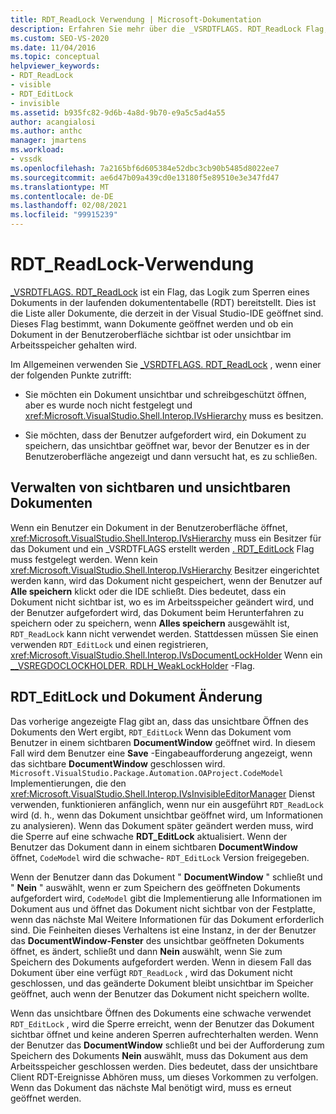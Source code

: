 ```yaml
---
title: RDT_ReadLock Verwendung | Microsoft-Dokumentation
description: Erfahren Sie mehr über die _VSRDTFLAGS. RDT_ReadLock Flag, das Logik zum Sperren eines Dokuments in der laufenden dokumententabelle bereitstellt.
ms.custom: SEO-VS-2020
ms.date: 11/04/2016
ms.topic: conceptual
helpviewer_keywords:
- RDT_ReadLock
- visible
- RDT_EditLock
- invisible
ms.assetid: b935fc82-9d6b-4a8d-9b70-e9a5c5ad4a55
author: acangialosi
ms.author: anthc
manager: jmartens
ms.workload:
- vssdk
ms.openlocfilehash: 7a2165bf6d605384e52dbc3cb90b5485d8022ee7
ms.sourcegitcommit: ae6d47b09a439cd0e13180f5e89510e3e347fd47
ms.translationtype: MT
ms.contentlocale: de-DE
ms.lasthandoff: 02/08/2021
ms.locfileid: "99915239"
---
```

# <a name="rdt_readlock-usage"></a>RDT_ReadLock-Verwendung

[_VSRDTFLAGS. RDT_ReadLock](<xref:Microsoft.VisualStudio.Shell.Interop._VSRDTFLAGS.RDT_ReadLock>) ist ein Flag, das Logik zum Sperren eines Dokuments in der laufenden dokumententabelle (RDT) bereitstellt. Dies ist die Liste aller Dokumente, die derzeit in der Visual Studio-IDE geöffnet sind. Dieses Flag bestimmt, wann Dokumente geöffnet werden und ob ein Dokument in der Benutzeroberfläche sichtbar ist oder unsichtbar im Arbeitsspeicher gehalten wird.

Im Allgemeinen verwenden Sie [_VSRDTFLAGS. RDT_ReadLock](<xref:Microsoft.VisualStudio.Shell.Interop._VSRDTFLAGS.RDT_ReadLock>) , wenn einer der folgenden Punkte zutrifft:

- Sie möchten ein Dokument unsichtbar und schreibgeschützt öffnen, aber es wurde noch nicht festgelegt und <xref:Microsoft.VisualStudio.Shell.Interop.IVsHierarchy> muss es besitzen.

- Sie möchten, dass der Benutzer aufgefordert wird, ein Dokument zu speichern, das unsichtbar geöffnet war, bevor der Benutzer es in der Benutzeroberfläche angezeigt und dann versucht hat, es zu schließen.

## <a name="how-to-manage-visible-and-invisible-documents"></a>Verwalten von sichtbaren und unsichtbaren Dokumenten

Wenn ein Benutzer ein Dokument in der Benutzeroberfläche öffnet, <xref:Microsoft.VisualStudio.Shell.Interop.IVsHierarchy> muss ein Besitzer für das Dokument und ein _VSRDTFLAGS erstellt werden [. RDT_EditLock](<xref:Microsoft.VisualStudio.Shell.Interop._VSRDTFLAGS.RDT_EditLock>) Flag muss festgelegt werden. Wenn kein <xref:Microsoft.VisualStudio.Shell.Interop.IVsHierarchy> Besitzer eingerichtet werden kann, wird das Dokument nicht gespeichert, wenn der Benutzer auf **Alle speichern** klickt oder die IDE schließt. Dies bedeutet, dass ein Dokument nicht sichtbar ist, wo es im Arbeitsspeicher geändert wird, und der Benutzer aufgefordert wird, das Dokument beim Herunterfahren zu speichern oder zu speichern, wenn **Alles speichern** ausgewählt ist, `RDT_ReadLock` kann nicht verwendet werden. Stattdessen müssen Sie einen verwenden `RDT_EditLock` und einen registrieren, <xref:Microsoft.VisualStudio.Shell.Interop.IVsDocumentLockHolder> Wenn ein [__VSREGDOCLOCKHOLDER. RDLH_WeakLockHolder](<xref:Microsoft.VisualStudio.Shell.Interop.__VSREGDOCLOCKHOLDER.RDLH_WeakLockHolder>) -Flag.

## <a name="rdt_editlock-and-document-modification"></a>RDT_EditLock und Dokument Änderung

Das vorherige angezeigte Flag gibt an, dass das unsichtbare Öffnen des Dokuments den Wert ergibt, `RDT_EditLock` Wenn das Dokument vom Benutzer in einem sichtbaren **DocumentWindow** geöffnet wird. In diesem Fall wird dem Benutzer eine **Save** -Eingabeaufforderung angezeigt, wenn das sichtbare **DocumentWindow** geschlossen wird. `Microsoft.VisualStudio.Package.Automation.OAProject.CodeModel` Implementierungen, die den <xref:Microsoft.VisualStudio.Shell.Interop.IVsInvisibleEditorManager> Dienst verwenden, funktionieren anfänglich, wenn nur ein ausgeführt `RDT_ReadLock` wird (d. h., wenn das Dokument unsichtbar geöffnet wird, um Informationen zu analysieren). Wenn das Dokument später geändert werden muss, wird die Sperre auf eine schwache **RDT_EditLock** aktualisiert. Wenn der Benutzer das Dokument dann in einem sichtbaren **DocumentWindow** öffnet, `CodeModel` wird die schwache- `RDT_EditLock` Version freigegeben.

Wenn der Benutzer dann das Dokument " **DocumentWindow** " schließt und " **Nein** " auswählt, wenn er zum Speichern des geöffneten Dokuments aufgefordert wird, `CodeModel` gibt die Implementierung alle Informationen im Dokument aus und öffnet das Dokument nicht sichtbar von der Festplatte, wenn das nächste Mal Weitere Informationen für das Dokument erforderlich sind. Die Feinheiten dieses Verhaltens ist eine Instanz, in der der Benutzer das **DocumentWindow-Fenster** des unsichtbar geöffneten Dokuments öffnet, es ändert, schließt und dann **Nein** auswählt, wenn Sie zum Speichern des Dokuments aufgefordert werden. Wenn in diesem Fall das Dokument über eine verfügt `RDT_ReadLock` , wird das Dokument nicht geschlossen, und das geänderte Dokument bleibt unsichtbar im Speicher geöffnet, auch wenn der Benutzer das Dokument nicht speichern wollte.

Wenn das unsichtbare Öffnen des Dokuments eine schwache verwendet `RDT_EditLock` , wird die Sperre erreicht, wenn der Benutzer das Dokument sichtbar öffnet und keine anderen Sperren aufrechterhalten werden. Wenn der Benutzer das **DocumentWindow** schließt und bei der Aufforderung zum Speichern des Dokuments **Nein** auswählt, muss das Dokument aus dem Arbeitsspeicher geschlossen werden. Dies bedeutet, dass der unsichtbare Client RDT-Ereignisse Abhören muss, um dieses Vorkommen zu verfolgen. Wenn das Dokument das nächste Mal benötigt wird, muss es erneut geöffnet werden.
